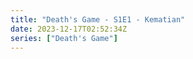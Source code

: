 ```yaml
---
title: "Death's Game - S1E1 - Kematian"
date: 2023-12-17T02:52:34Z
series: ["Death's Game"]
---
```



<mux-player stream-type="on-demand"
  src="https://kp3d-my.sharepoint.com/personal/ryoo_kp3d_onmicrosoft_com/_layouts/15/download.aspx?share=ESP_lQtuHD5Mm5kuv3p8H0MBaKPyY_LSYBzMxVdzIutgwA" prefer-playback="mse" controls>
  </mux-player>
  
  
  <script src="https://cdn.jsdelivr.net/npm/@mux/mux-player"></script>
  
 <script type="application/ld+json">
 {
  "@context": "https://schema.org/",
  "@type": "VideoObject",
  "name": "Death's Game - S1E1 - Kematian",
  "contentUrl": "https://stream.mux.com/DnAGhhfV6D98THiOKzjcXZcT00KkTTFHP224zAT9HeDQ.m3u8",
  "thumbnailUrl": "https://www.themoviedb.org/t/p/original/zwsJRRmVozVZ1tDs8buIs97pCqm.jpg?width=314&fit_mode=preserve&time=25",
  "uploadDate": "2023-12-17T02:52:34Z",
}

</script>